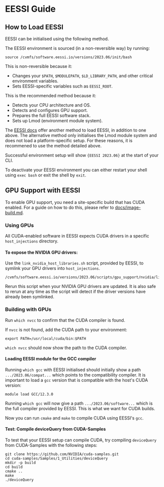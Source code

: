 # EESSI Guide

## How to Load EESSI
EESSI can be initialised using the following method.

The EESSI environment is sourced (in a non-reversible way) by running:
```[bash]
source /cvmfs/software.eessi.io/versions/2023.06/init/bash
```

This is non-reversible because it:
- Changes your `$PATH`, `$MODULEPATH`, `$LD_LIBRARY_PATH`, and other critical environment variables.
- Sets EESSI-specific variables such as `EESSI_ROOT`.

This is the recommended method because it:
- Detects your CPU architecture and OS.
- Detects and configures GPU support.
- Prepares the full EESSI software stack.
- Sets up Lmod (environment module system).

The [EESSI docs](https://www.eessi.io/docs/using_eessi/setting_up_environment/) offer another method to load EESSI, in addition to one above. The alternative method only initialises the Lmod module system and does not load a platform-specific setup. For these reasons, it is recommened to use the method detailed above.

Successful environment setup will show `{EESSI 2023.06}` at the start of your CLI.

To deactivate your EESSI environment you can either restart your shell using `exec bash` or exit the shell by `exit`.

## GPU Support with EESSI
To enable GPU support, you need a site-specific build that has CUDA enabled. For a guide on how to do this, please refer to [docs/image-build.md](../image-build.md).

### Using GPUs
All CUDA-enabled software in EESSI expects CUDA drivers in a specific `host_injections` directory.

#### To expose the NVIDIA GPU drivers:
Use the `link_nvidia_host_libraries.sh` script, provided by EESSI, to symlink your GPU drivers into `host_injections`.
```[bash]
/cvmfs/software.eessi.io/versions/2023.06/scripts/gpu_support/nvidia/link_nvidia_host_libraries.sh
```
Rerun this script when your NVIDIA GPU drivers are updated. It is also safe to rerun at any time as the script will detect if the driver versions have already been symlinked.

### Building with GPUs

Run `which nvcc` to confirm that the CUDA compiler is found.

If `nvcc` is not found, add the CUDA path to your environment:
```[bash]
export PATH=/usr/local/cuda/bin:$PATH
```

`which nvcc` should now show the path to the CUDA compiler.

#### Loading EESSI module for the GCC compiler

Running `which gcc` with EESSI initialised should initially show a path `.../2023.06/compat...` which points to the compatibility compiler.
It is important to load a `gcc` version that is compatible with the host's CUDA version:
```[bash]
module load GCC/12.3.0
```
Running `which gcc` will now give a path `.../2023.06/software...` which is the full compiler provided by EESSI. This is what we want for CUDA builds.

Now you can run `cmake` and `make` to compile CUDA using EESSI's `gcc`.

#### Test: Compile deviceQuery from CUDA-Samples
To test that your EESSI setup can compile CUDA, try compiling `deviceQuery` from CUDA-Samples with the following steps:
```[bash]
git clone https://github.com/NVIDIA/cuda-samples.git
cd cuda-samples/Samples/1_Utilities/deviceQuery
mkdir -p build
cd build
cmake ..
make
./deviceQuery
```
